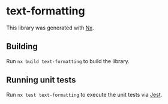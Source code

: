 # text-formatting

This library was generated with [Nx](https://nx.dev).

## Building

Run `nx build text-formatting` to build the library.

## Running unit tests

Run `nx test text-formatting` to execute the unit tests via [Jest](https://jestjs.io).
